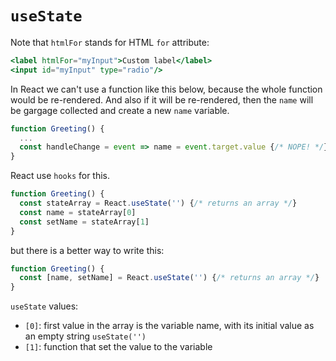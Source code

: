 # `useState`

Note that `htmlFor` stands for HTML `for` attribute:

```jsx
<label htmlFor="myInput">Custom label</label>
<input id="myInput" type="radio"/>
```

In React we can't use a function like this below, because the whole function would be re-rendered. And also if it will be re-rendered, then the `name` will be gargage collected and create a new `name` variable.

```jsx
function Greeting() {
  ...
  const handleChange = event => name = event.target.value {/* NOPE! */}
}
```

React use `hooks` for this.

```jsx
function Greeting() {
  const stateArray = React.useState('') {/* returns an array */}
  const name = stateArray[0]
  const setName = stateArray[1]
}
```

but there is a better way to write this:

```jsx
function Greeting() {
  const [name, setName] = React.useState('') {/* returns an array */}
}
```

`useState` values:
- `[0]`: first value in the array is the variable name, with its initial value as an empty string `useState('')`
- `[1]`: function that set the value to the variable
